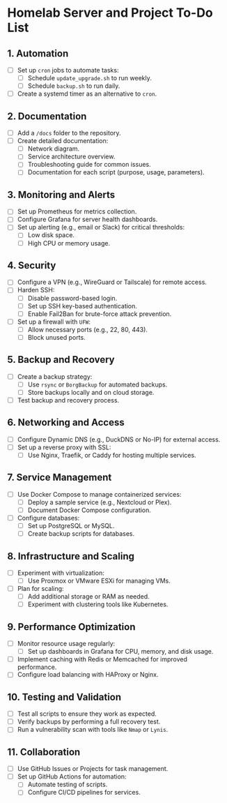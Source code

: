 # Homelab Server and Project To-Do List

## 1. Automation
- [ ] Set up `cron` jobs to automate tasks:
  - [ ] Schedule `update_upgrade.sh` to run weekly.
  - [ ] Schedule `backup.sh` to run daily.
- [ ] Create a systemd timer as an alternative to `cron`.

## 2. Documentation
- [ ] Add a `/docs` folder to the repository.
- [ ] Create detailed documentation:
  - [ ] Network diagram.
  - [ ] Service architecture overview.
  - [ ] Troubleshooting guide for common issues.
  - [ ] Documentation for each script (purpose, usage, parameters).
  
## 3. Monitoring and Alerts
- [ ] Set up Prometheus for metrics collection.
- [ ] Configure Grafana for server health dashboards.
- [ ] Set up alerting (e.g., email or Slack) for critical thresholds:
  - [ ] Low disk space.
  - [ ] High CPU or memory usage.

## 4. Security
- [ ] Configure a VPN (e.g., WireGuard or Tailscale) for remote access.
- [ ] Harden SSH:
  - [ ] Disable password-based login.
  - [ ] Set up SSH key-based authentication.
  - [ ] Enable Fail2Ban for brute-force attack prevention.
- [ ] Set up a firewall with `UFW`:
  - [ ] Allow necessary ports (e.g., 22, 80, 443).
  - [ ] Block unused ports.

## 5. Backup and Recovery
- [ ] Create a backup strategy:
  - [ ] Use `rsync` or `BorgBackup` for automated backups.
  - [ ] Store backups locally and on cloud storage.
- [ ] Test backup and recovery process.

## 6. Networking and Access
- [ ] Configure Dynamic DNS (e.g., DuckDNS or No-IP) for external access.
- [ ] Set up a reverse proxy with SSL:
  - [ ] Use Nginx, Traefik, or Caddy for hosting multiple services.

## 7. Service Management
- [ ] Use Docker Compose to manage containerized services:
  - [ ] Deploy a sample service (e.g., Nextcloud or Plex).
  - [ ] Document Docker Compose configuration.
- [ ] Configure databases:
  - [ ] Set up PostgreSQL or MySQL.
  - [ ] Create backup scripts for databases.

## 8. Infrastructure and Scaling
- [ ] Experiment with virtualization:
  - [ ] Use Proxmox or VMware ESXi for managing VMs.
- [ ] Plan for scaling:
  - [ ] Add additional storage or RAM as needed.
  - [ ] Experiment with clustering tools like Kubernetes.

## 9. Performance Optimization
- [ ] Monitor resource usage regularly:
  - [ ] Set up dashboards in Grafana for CPU, memory, and disk usage.
- [ ] Implement caching with Redis or Memcached for improved performance.
- [ ] Configure load balancing with HAProxy or Nginx.

## 10. Testing and Validation
- [ ] Test all scripts to ensure they work as expected.
- [ ] Verify backups by performing a full recovery test.
- [ ] Run a vulnerability scan with tools like `Nmap` or `Lynis`.

## 11. Collaboration
- [ ] Use GitHub Issues or Projects for task management.
- [ ] Set up GitHub Actions for automation:
  - [ ] Automate testing of scripts.
  - [ ] Configure CI/CD pipelines for services.